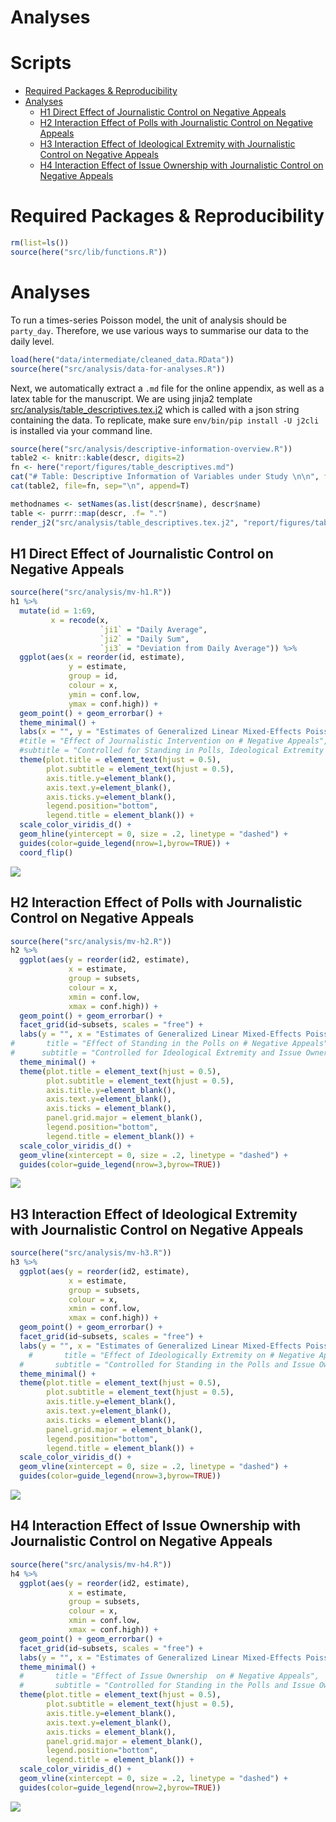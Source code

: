 Analyses
================

# Scripts

  - [Required Packages &
    Reproducibility](#required-packages-&-reproducibility)
  - [Analyses](#analyses)
      - [H1 Direct Effect of Journalistic Control on Negative
        Appeals](#H1-Direct-Effect-of-Journalistic-Control-on-Negative-Appeals)
      - [H2 Interaction Effect of Polls with Journalistic Control on
        Negative
        Appeals](#H2-Interaction-Effect-of-Polls-with-Journalistic-Control-on-Negative-Appeals)
      - [H3 Interaction Effect of Ideological Extremity with
        Journalistic Control on Negative
        Appeals](#H3-Interaction-Effect-of-Ideological-Extremity-with-Journalistic-Control-on-Negative-Appeals)
      - [H4 Interaction Effect of Issue Ownership with Journalistic
        Control on Negative
        Appeals](#H4-Interaction-Effect-of-Issue-Ownership-with-Journalistic-Control-on-Negative-Appeals)

# Required Packages & Reproducibility

``` r
rm(list=ls())
source(here("src/lib/functions.R"))
```

# Analyses

To run a times-series Poisson model, the unit of analysis should be
`party_day`. Therefore, we use various ways to summarise our data to the
daily level.

``` r
load(here("data/intermediate/cleaned_data.RData"))
source(here("src/analysis/data-for-analyses.R"))
```

Next, we automatically extract a `.md` file for the online appendix, as
well as a latex table for the manuscript. We are using jinja2 template
[src/analysis/table\_descriptives.tex.j2](table.tex.j2) which is called
with a json string containing the data. To replicate, make sure
`env/bin/pip install -U j2cli` is installed via your command line.

``` r
source(here("src/analysis/descriptive-information-overview.R"))
table2 <- knitr::kable(descr, digits=2)
fn <- here("report/figures/table_descriptives.md")
cat("# Table: Descriptive Information of Variables under Study \n\n", file=fn)
cat(table2, file=fn, sep="\n", append=T)

methodnames <- setNames(as.list(descr$name), descr$name)
table <- purrr::map(descr, .f= ".") 
render_j2("src/analysis/table_descriptives.tex.j2", "report/figures/table_descriptives.tex", data=list(data=table, methods=methodnames))
```

## H1 Direct Effect of Journalistic Control on Negative Appeals

``` r
source(here("src/analysis/mv-h1.R"))
h1 %>%  
  mutate(id = 1:69,
         x = recode(x, 
                    `ji1` = "Daily Average",
                    `ji2` = "Daily Sum",
                    `ji3` = "Deviation from Daily Average")) %>%
  ggplot(aes(x = reorder(id, estimate),
             y = estimate,
             group = id,
             colour = x,
             ymin = conf.low,
             ymax = conf.high)) +
  geom_point() + geom_errorbar() +
  theme_minimal() +
  labs(x = "", y = "Estimates of Generalized Linear Mixed-Effects Poisson Model") +
  #title = "Effect of Journalistic Intervention on # Negative Appeals",
  #subtitle = "Controlled for Standing in Polls, Ideological Extremity and Issue Ownership" ) +
  theme(plot.title = element_text(hjust = 0.5),
        plot.subtitle = element_text(hjust = 0.5),
        axis.title.y=element_blank(),
        axis.text.y=element_blank(),
        axis.ticks.y=element_blank(),
        legend.position="bottom",
        legend.title = element_blank()) +
  scale_color_viridis_d() +
  geom_hline(yintercept = 0, size = .2, linetype = "dashed") +
  guides(color=guide_legend(nrow=1,byrow=TRUE)) +
  coord_flip()
```

<img src="../../report/figures/h1-1.png" style="display: block; margin: auto;" />

## H2 Interaction Effect of Polls with Journalistic Control on Negative Appeals

``` r
source(here("src/analysis/mv-h2.R"))
h2 %>%  
  ggplot(aes(y = reorder(id2, estimate),
             x = estimate,
             group = subsets,
             colour = x,
             xmin = conf.low,
             xmax = conf.high)) +
  geom_point() + geom_errorbar() +
  facet_grid(id~subsets, scales = "free") +
  labs(y = "", x = "Estimates of Generalized Linear Mixed-Effects Poisson Model") +
#       title = "Effect of Standing in the Polls on # Negative Appeals",
#      subtitle = "Controlled for Ideological Extremity and Issue Ownership" ) +
  theme_minimal() +
  theme(plot.title = element_text(hjust = 0.5),
        plot.subtitle = element_text(hjust = 0.5),
        axis.title.y=element_blank(),
        axis.text.y=element_blank(),
        axis.ticks = element_blank(),
        panel.grid.major = element_blank(),
        legend.position="bottom",
        legend.title = element_blank()) +
  scale_color_viridis_d() +
  geom_vline(xintercept = 0, size = .2, linetype = "dashed") +
  guides(color=guide_legend(nrow=3,byrow=TRUE))
```

<img src="../../report/figures/h2-1.png" style="display: block; margin: auto;" />

## H3 Interaction Effect of Ideological Extremity with Journalistic Control on Negative Appeals

``` r
source(here("src/analysis/mv-h3.R"))
h3 %>%  
  ggplot(aes(y = reorder(id2, estimate),
             x = estimate,
             group = subsets,
             colour = x,
             xmin = conf.low,
             xmax = conf.high)) +
  geom_point() + geom_errorbar() +
  facet_grid(id~subsets, scales = "free") +
  labs(y = "", x = "Estimates of Generalized Linear Mixed-Effects Poisson Model" ) + 
    #       title = "Effect of Ideologically Extremity on # Negative Appeals",
  #       subtitle = "Controlled for Standing in the Polls and Issue Ownership" ) +
  theme_minimal() +
  theme(plot.title = element_text(hjust = 0.5),
        plot.subtitle = element_text(hjust = 0.5),
        axis.title.y=element_blank(),
        axis.text.y=element_blank(),
        axis.ticks = element_blank(),
        panel.grid.major = element_blank(),
        legend.position="bottom",
        legend.title = element_blank()) +
  scale_color_viridis_d() +
  geom_vline(xintercept = 0, size = .2, linetype = "dashed") +
  guides(color=guide_legend(nrow=3,byrow=TRUE))
```

<img src="../../report/figures/h3-1.png" style="display: block; margin: auto;" />

## H4 Interaction Effect of Issue Ownership with Journalistic Control on Negative Appeals

``` r
source(here("src/analysis/mv-h4.R"))
h4 %>%  
  ggplot(aes(y = reorder(id2, estimate),
             x = estimate,
             group = subsets,
             colour = x,
             xmin = conf.low,
             xmax = conf.high)) +
  geom_point() + geom_errorbar() +
  facet_grid(id~subsets, scales = "free") +
  labs(y = "", x = "Estimates of Generalized Linear Mixed-Effects Poisson Model") +
  theme_minimal() +
  #       title = "Effect of Issue Ownership  on # Negative Appeals",
  #       subtitle = "Controlled for Standing in the Polls and Issue Ownership" ) +
  theme(plot.title = element_text(hjust = 0.5),
        plot.subtitle = element_text(hjust = 0.5),
        axis.title.y=element_blank(),
        axis.text.y=element_blank(),
        axis.ticks = element_blank(),
        panel.grid.major = element_blank(),
        legend.position="bottom",
        legend.title = element_blank()) +
  scale_color_viridis_d() +
  geom_vline(xintercept = 0, size = .2, linetype = "dashed") +
  guides(color=guide_legend(nrow=2,byrow=TRUE))
```

<img src="../../report/figures/h4-1.png" style="display: block; margin: auto;" />
